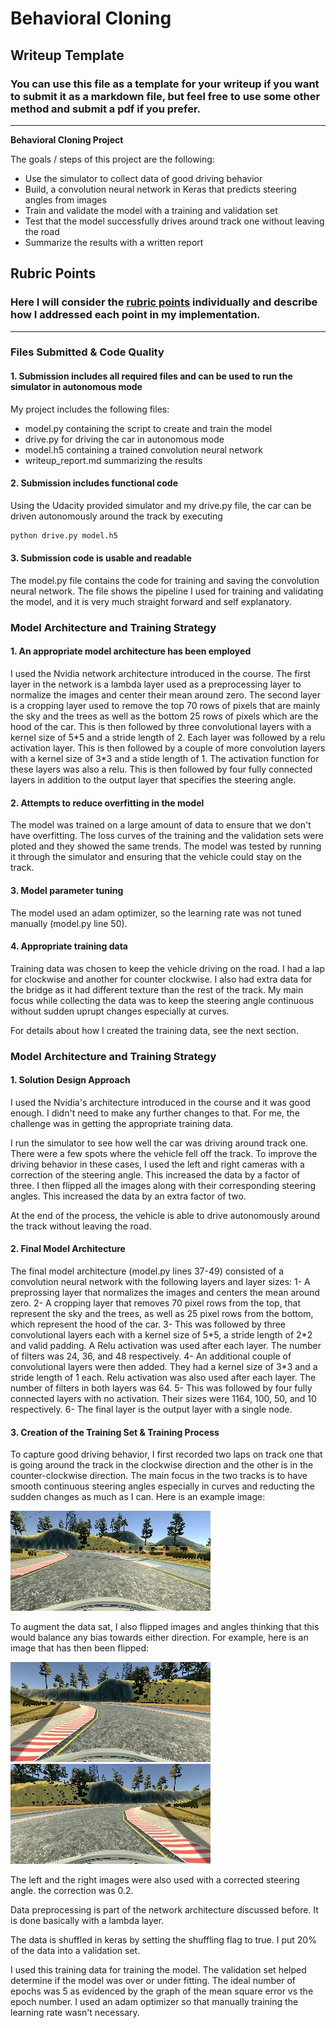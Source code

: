 # **Behavioral Cloning** 

## Writeup Template

### You can use this file as a template for your writeup if you want to submit it as a markdown file, but feel free to use some other method and submit a pdf if you prefer.

---

**Behavioral Cloning Project**

The goals / steps of this project are the following:
* Use the simulator to collect data of good driving behavior
* Build, a convolution neural network in Keras that predicts steering angles from images
* Train and validate the model with a training and validation set
* Test that the model successfully drives around track one without leaving the road
* Summarize the results with a written report


[//]: # (Image References)

[image2]: ./examples/image1.jpg "Sample Image"
[image6]: ./examples/before_flip.jpg "Normal Image"
[image7]: ./examples/after_flip.jpg "Flipped Image"

## Rubric Points
### Here I will consider the [rubric points](https://review.udacity.com/#!/rubrics/432/view) individually and describe how I addressed each point in my implementation.  

---
### Files Submitted & Code Quality

#### 1. Submission includes all required files and can be used to run the simulator in autonomous mode

My project includes the following files:
* model.py containing the script to create and train the model
* drive.py for driving the car in autonomous mode
* model.h5 containing a trained convolution neural network 
* writeup_report.md summarizing the results

#### 2. Submission includes functional code
Using the Udacity provided simulator and my drive.py file, the car can be driven autonomously around the track by executing 
```sh
python drive.py model.h5
```

#### 3. Submission code is usable and readable

The model.py file contains the code for training and saving the convolution neural network. The file shows the pipeline I used for training and validating the model, and it is very much straight forward and self explanatory.

### Model Architecture and Training Strategy

#### 1. An appropriate model architecture has been employed

I used the Nvidia network architecture introduced in the course.
The first layer in the network is a lambda layer used as a preprocessing layer to normalize the images and center their mean around zero.
The second layer is a cropping layer used to remove the top 70 rows of pixels that are mainly the sky and the trees as well as the bottom 25 rows of pixels which are the hood of the car.
This is then followed by three convolutional layers with a kernel size of 5\*5 and a stride length of 2. Each layer was followed by a relu activation layer.
This is then followed by a couple of more convolution layers with a kernel size of 3\*3 and a stide length of 1. The activation function for these layers was also a relu.
This is then followed by four fully connected layers in addition to the output layer that specifies the steering angle.

#### 2. Attempts to reduce overfitting in the model

The model was trained on a large amount of data to ensure that we don't have overfitting. The loss curves of the training and the validation sets were ploted and they showed the same trends. The model was tested by running it through the simulator and ensuring that the vehicle could stay on the track.

#### 3. Model parameter tuning

The model used an adam optimizer, so the learning rate was not tuned manually (model.py line 50).

#### 4. Appropriate training data

Training data was chosen to keep the vehicle driving on the road. I had a lap for clockwise and another for counter clockwise. I also had extra data for the bridge as it had different texture than the rest of the track. My main focus while collecting the data was to keep the steering angle continuous without sudden uprupt changes especially at curves.

For details about how I created the training data, see the next section. 

### Model Architecture and Training Strategy

#### 1. Solution Design Approach

I used the Nvidia's architecture introduced in the course and it was good enough. I didn't need to make any further changes to that. For me, the challenge was in getting the appropriate training data.

I run the simulator to see how well the car was driving around track one. There were a few spots where the vehicle fell off the track. To improve the driving behavior in these cases, I used the left and right cameras with a correction of the steering angle. This increased the data by a factor of three. I then flipped all the images along with their corresponding steering angles. This increased the data by an extra factor of two.

At the end of the process, the vehicle is able to drive autonomously around the track without leaving the road.

#### 2. Final Model Architecture

The final model architecture (model.py lines 37-49) consisted of a convolution neural network with the following layers and layer sizes:
1- A preprossing layer that normalizes the images and centers the mean around zero.
2- A cropping layer that removes 70 pixel rows from the top, that represent the sky and the trees, as well as 25 pixel rows from the bottom, which represent the hood of the car.
3- This was followed by three convolutional layers each with a kernel size of 5\*5, a stride length of 2\*2 and valid padding. A Relu activation was used after each layer. The number of filters was 24, 36, and 48 respectively.
4- An additional couple of convolutional layers were then added. They had a kernel size of 3\*3 and a stride length of 1 each. Relu activation was also used after each layer. The number of filters in both layers was 64.
5- This was followed by four fully connected layers with no activation. Their sizes were 1164, 100, 50, and 10 respectively.
6- The final layer is the output layer with a single node.

#### 3. Creation of the Training Set & Training Process

To capture good driving behavior, I first recorded two laps on track one that is going around the track in the clockwise direction and the other is in the counter-clockwise direction. The main focus in the two tracks is to have smooth continuous steering angles especially in curves and reducting the sudden changes as much as I can. Here is an example image:

![alt text][image2]

To augment the data sat, I also flipped images and angles thinking that this would balance any bias towards either direction. For example, here is an image that has then been flipped:

![alt text][image6]
![alt text][image7]

The left and the right images were also used with a corrected steering angle. the correction was 0.2.

Data preprocessing is part of the network architecture discussed before. It is done basically with a lambda layer.

The data is shuffled in keras by setting the shuffling flag to true. I put 20% of the data into a validation set.

I used this training data for training the model. The validation set helped determine if the model was over or under fitting. The ideal number of epochs was 5 as evidenced by the graph of the mean square error vs the epoch number. I used an adam optimizer so that manually training the learning rate wasn't necessary.
